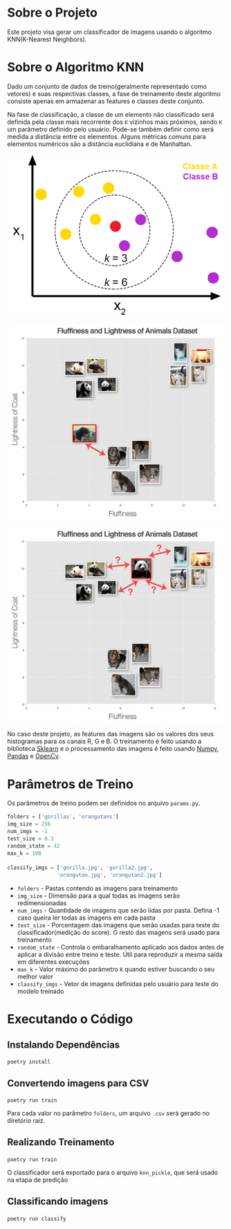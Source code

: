 # Sobre o Projeto

Este projeto visa gerar um classificador de imagens usando o algoritmo KNN(K-Nearest Neighbors).

# Sobre o Algoritmo KNN

Dado um conjunto de dados de treino(geralmente representado como vetores) e suas respectivas classes, a fase de treinamento deste algoritmo consiste apenas em armazenar as features e classes deste conjunto.

Na fase de classificação, a classe de um elemento não classificado será definida pela classe mais recorrente dos `K` vizinhos mais próximos, sendo `K` um parâmetro definido pelo usuário. Pode-se também definir como será medida a distância entre os elementos. Alguns métricas comuns para elementos numéricos são a distância euclidiana e de Manhattan.

![1726496902281](image/README/1726496902281.png)

![1726497234424](image/README/1726497234424.png)

![1726497263796](image/README/1726497263796.png)

No caso deste projeto, as features das imagens são os valores dos seus histogramas para os canais R, G e B. O treinamento é feito usando a biblioteca [Sklearn](https://scikit-learn.org/stable/) e o processamento das imagens é feito usando [Numpy](https://numpy.org/), [Pandas](https://pandas.pydata.org/) e [OpenCv](https://opencv.org/).

# Parâmetros de Treino

Os parâmetros de treino podem ser definidos no arquivo `params.py`.

```python
folders = ['gorillas', 'orangutans']
img_size = 256
num_imgs = -1
test_size = 0.3
random_state = 42
max_k = 100

classify_imgs = ['gorilla.jpg', 'gorilla2.jpg',
                'orangutan.jpg', 'orangutan2.jpg']
```


* `folders` - Pastas contendo as imagens para treinamento
* `img_size` - Dimensão para a qual todas as imagens serão redimensionadas
* `num_imgs` - Quantidade de imagens que serão lidas por pasta. Defina -1 caso queira ler todas as imagens em cada pasta
* `test_size` - Porcentagem das imagens que serão usadas para teste do classificador(medição do score). O resto das imagens será usado para treinamento
* `random_state` - Controla o embaralhamento aplicado aos dados antes de aplicar a divisão entre treino e teste. Útil para reproduzir a mesma saída em diferentes execuções
* `max_k` - Valor máximo do parâmetro `K` quando estiver buscando o seu melhor valor
* `classify_imgs` - Vetor de imagens definidas pelo usuário para teste do modelo treinado

# Executando o Código

## Instalando Dependências

`poetry install`

## Convertendo imagens para CSV

`poetry run train`

Para cada valor no parâmetro `folders`, um arquivo `.csv` será gerado no diretório raiz.

## Realizando Treinamento

`poetry run train`

O classificador será exportado para o arquivo `knn_pickle`, que será usado na etapa de predição

## Classificando imagens

`poetry run classify`
